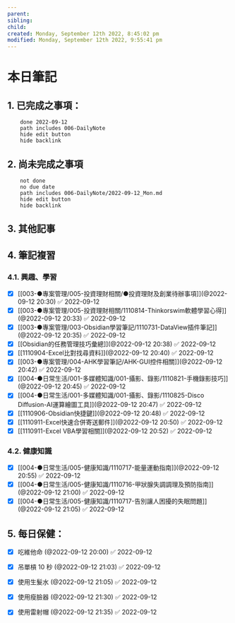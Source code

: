 ```yaml
---
parent: 
sibling: 
child: 
created: Monday, September 12th 2022, 8:45:02 pm
modified: Monday, September 12th 2022, 9:55:41 pm
---
```


# 本日筆記


## 1. 已完成之事項：
```tasks
	done 2022-09-12
	path includes 006-DailyNote
	hide edit button 
	hide backlink
```

## 2. 尚未完成之事項
```tasks
	not done
	no due date
	path includes 006-DailyNote/2022-09-12_Mon.md
	hide edit button 
	hide backlink
```

## 3. 其他記事

## 4. 筆記複習
### 4.1. 興趣、學習
- [x] [[003-●專案管理/005-投資理財相關/●投資理財及創業待辦事項]](@2022-09-12 20:30) ✅ 2022-09-12
- [x] [[003-●專案管理/005-投資理財相關/1110814-Thinkorswim軟體學習心得]](@2022-09-12 20:33) ✅ 2022-09-12
- [x] [[003-●專案管理/003-Obsidian學習筆記/1110731-DataView插件筆記]](@2022-09-12 20:35) ✅ 2022-09-12
- [x] [[Obsidian的任務管理技巧彙總]](@2022-09-12 20:38) ✅ 2022-09-12
- [x] [[1110904-Excel比對找尋資料]](@2022-09-12 20:40) ✅ 2022-09-12
- [x] [[003-●專案管理/004-AHK學習筆記/AHK-GUI控件相關]](@2022-09-12 20:42) ✅ 2022-09-12
- [x] [[004-●日常生活/001-多媒體知識/001-攝影、錄影/1110821-手機錄影技巧]](@2022-09-12 20:45) ✅ 2022-09-12
- [x] [[004-●日常生活/001-多媒體知識/001-攝影、錄影/1110825-Disco Diffusion-AI運算繪圖工具]](@2022-09-12 20:47) ✅ 2022-09-12
- [x] [[1110906-Obsidian快捷鍵]](@2022-09-12 20:48) ✅ 2022-09-12
- [x] [[1110911-Excel快速合併寄送郵件]](@2022-09-12 20:50) ✅ 2022-09-12
- [x] [[1110911-Excel VBA學習相關]](@2022-09-12 20:52) ✅ 2022-09-12

### 4.2. 健康知識
- [x] [[004-●日常生活/005-健康知識/1110717-能量運動指南]](@2022-09-12 20:55) ✅ 2022-09-12
- [x] [[004-●日常生活/005-健康知識/1110716-甲狀腺失調調理及預防指南]](@2022-09-12 21:00) ✅ 2022-09-12
- [x] [[004-●日常生活/005-健康知識/1110717-告別讓人困擾的失眠問題]](@2022-09-12 21:05) ✅ 2022-09-12

## 5. 每日保健：
- [x] 吃維他命 (@2022-09-12 20:00) ✅ 2022-09-12
- [x] 吊單槓 10 秒 (@2022-09-12 21:03) ✅ 2022-09-12
- [x] 使用生髮水 (@2022-09-12 21:05) ✅ 2022-09-12
- [x] 使用瘦臉器 (@2022-09-12 21:30) ✅ 2022-09-12
- [x] 使用雷射帽 (@2022-09-12 21:35) ✅ 2022-09-12


